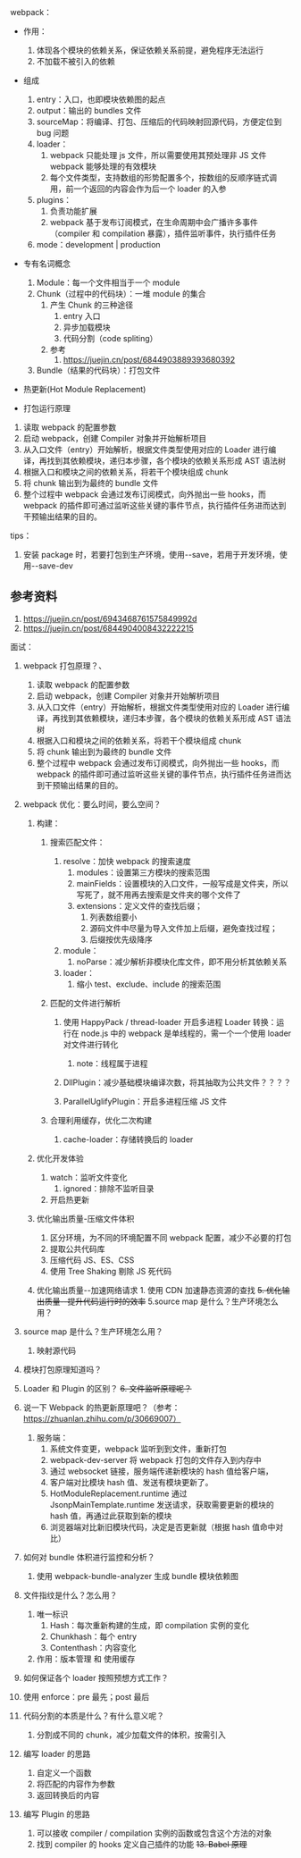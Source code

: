 webpack：

- 作用：

  1. 体现各个模块的依赖关系，保证依赖关系前提，避免程序无法运行
  2. 不加载不被引入的依赖

- 组成

  1. entry：入口，也即模块依赖图的起点
  2. output：输出的 bundles 文件
  3. sourceMap：将编译、打包、压缩后的代码映射回源代码，方便定位到 bug 问题
  4. loader：
     1. webpack 只能处理 js 文件，所以需要使用其预处理非 JS 文件 webpack 能够处理的有效模块
     2. 每个文件类型，支持数组的形势配置多个，按数组的反顺序链式调用，前一个返回的内容会作为后一个 loader 的入参
  5. plugins：
     1. 负责功能扩展
     2. webpack 基于发布订阅模式，在生命周期中会广播许多事件（compiler 和 compilation 暴露），插件监听事件，执行插件任务
  6. mode：development | production

- 专有名词概念

  1. Module：每一个文件相当于一个 module
  2. Chunk（过程中的代码块）：一堆 module 的集合
     1. 产生 Chunk 的三种途径
        1. entry 入口
        2. 异步加载模块
        3. 代码分割（code spliting）
     2. 参考
        1. https://juejin.cn/post/6844903889393680392
  3. Bundle（结果的代码块）：打包文件

- 热更新(Hot Module Replacement)

- 打包运行原理

1. 读取 webpack 的配置参数
2. 启动 webpack，创建 Compiler 对象并开始解析项目
3. 从入口文件（entry）开始解析，根据文件类型使用对应的 Loader 进行编译，再找到其依赖模块，递归本步骤，各个模块的依赖关系形成 AST 语法树
4. 根据入口和模块之间的依赖关系，将若干个模块组成 chunk
5. 将 chunk 输出到为最终的 bundle 文件
6. 整个过程中 webpack 会通过发布订阅模式，向外抛出一些 hooks，而 webpack 的插件即可通过监听这些关键的事件节点，执行插件任务进而达到干预输出结果的目的。

tips：

1. 安装 package 时，若要打包到生产环境，使用--save，若用于开发环境，使用--save-dev

## 参考资料

1. https://juejin.cn/post/6943468761575849992d
2. https://juejin.cn/post/6844904008432222215

面试：

1. webpack 打包原理？、
   1. 读取 webpack 的配置参数
   2. 启动 webpack，创建 Compiler 对象并开始解析项目
   3. 从入口文件（entry）开始解析，根据文件类型使用对应的 Loader 进行编译，再找到其依赖模块，递归本步骤，各个模块的依赖关系形成 AST 语法树
   4. 根据入口和模块之间的依赖关系，将若干个模块组成 chunk
   5. 将 chunk 输出到为最终的 bundle 文件
   6. 整个过程中 webpack 会通过发布订阅模式，向外抛出一些 hooks，而 webpack 的插件即可通过监听这些关键的事件节点，执行插件任务进而达到干预输出结果的目的。
2. webpack 优化：要么时间，要么空间？

   1. 构建：

      1. 搜索匹配文件：
         1. resolve：加快 webpack 的搜索速度
            1. modules：设置第三方模块的搜索范围
            2. mainFields：设置模块的入口文件，一般写成是文件夹，所以写死了，就不用再去搜索是文件夹的哪个文件了
            3. extensions：定义文件的查找后缀；
               1. 列表数组要小
               2. 源码文件中尽量为导入文件加上后缀，避免查找过程；
               3. 后缀按优先级降序
         2. module：
            1. noParse：减少解析非模块化库文件，即不用分析其依赖关系
         3. loader：
            1. 缩小 test、exclude、include 的搜索范围
      2. 匹配的文件进行解析

         1. 使用 HappyPack / thread-loader 开启多进程 Loader 转换：运行在 node.js 中的 webpack 是单线程的，需一个一个使用 loader 对文件进行转化

            1. note：线程属于进程

         2. DllPlugin：减少基础模块编译次数，将其抽取为公共文件？？？？

         3. ParallelUglifyPlugin：开启多进程压缩 JS 文件

      3. 合理利用缓存，优化二次构建
         1. cache-loader：存储转换后的 loader

   2. 优化开发体验

      1. watch：监听文件变化
         1. ignored：排除不监听目录
      2. 开启热更新

   3. 优化输出质量-压缩文件体积

      1. 区分环境，为不同的环境配置不同 webpack 配置，减少不必要的打包
      2. 提取公共代码库
      3. 压缩代码 JS、ES、CSS
      4. 使用 Tree Shaking 剔除 JS 死代码

   4. 优化输出质量--加速网络请求 1. 使用 CDN 加速静态资源的查找
      ~~5. 优化输出质量--提升代码运行时的效率~~
      5.source map 是什么？生产环境怎么用？

3. source map 是什么？生产环境怎么用？
   1. 映射源代码
4. 模块打包原理知道吗？
5. Loader 和 Plugin 的区别？
   ~~6. 文件监听原理呢？~~
6. 说一下 Webpack 的热更新原理吧？（参考：https://zhuanlan.zhihu.com/p/30669007）
   1. 服务端：
      1. 系统文件变更，webpack 监听到到文件，重新打包
      2. webpack-dev-server 将 webpack 打包的文件存入到内存中
      3. 通过 websocket 链接，服务端传递新模块的 hash 值给客户端，
      4. 客户端对比模块 hash 值、发送有模块更新了。
      5. HotModuleReplacement.runtime 通过 JsonpMainTemplate.runtime 发送请求，获取需要更新的模块的 hash 值，再通过此获取到新的模块
      6. 浏览器端对比新旧模块代码，决定是否更新就（根据 hash 值命中对比）
7. 如何对 bundle 体积进行监控和分析？
   1. 使用 webpack-bundle-analyzer 生成 bundle 模块依赖图
8. 文件指纹是什么？怎么用？
   1. 唯一标识
      1. Hash：每次重新构建的生成，即 compilation 实例的变化
      2. Chunkhash：每个 entry
      3. Contenthash：内容变化
   2. 作用：版本管理 和 使用缓存
9. 如何保证各个 loader 按照预想方式工作？
10. 使用 enforce：pre 最先；post 最后
11. 代码分割的本质是什么？有什么意义呢？
    1. 分割成不同的 chunk，减少加载文件的体积，按需引入
12. 编写 loader 的思路
    1. 自定义一个函数
    2. 将匹配的内容作为参数
    3. 返回转换后的内容
13. 编写 Plugin 的思路
    1. 可以接收 compiler / compilation 实例的函数或包含这个方法的对象
    2. 找到 compiler 的 hooks 定义自己插件的功能
       ~~13. Babel 原理~~
